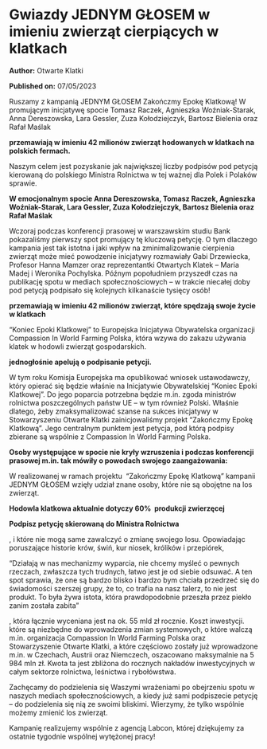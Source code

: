 # Gwiazdy JEDNYM GŁOSEM w imieniu zwierząt  cierpiących w klatkach

**Author:** Otwarte Klatki

**Published on:** <span class="ml-10 mb-10">07/05/2023</span>

Ruszamy z kampanią JEDNYM GŁOSEM Zakończmy Epokę Klatkową! W promującym inicjatywę spocie Tomasz Raczek, Agnieszka Woźniak-Starak, Anna Dereszowska, Lara Gessler, Zuza Kołodziejczyk, Bartosz Bielenia oraz Rafał Maślak

**przemawiają w imieniu 42 milionów zwierząt hodowanych w klatkach na polskich fermach.**

Naszym celem jest pozyskanie jak największej liczby podpisów pod petycją kierowaną do polskiego Ministra Rolnictwa w tej ważnej dla Polek i Polaków sprawie.

**W emocjonalnym spocie Anna Dereszowska, Tomasz Raczek, Agnieszka Woźniak-Starak, Lara Gessler, Zuza Kołodziejczyk, Bartosz Bielenia oraz Rafał Maślak**

Wczoraj podczas konferencji prasowej w warszawskim studiu Bank pokazaliśmy pierwszy spot promujący tę kluczową petycję. O tym dlaczego kampania jest tak istotna i jaki wpływ na zminimalizowanie cierpienia zwierząt może mieć powodzenie inicjatywy rozmawiały Gabi Drzewiecka, Profesor Hanna Mamzer oraz reprezentantki Otwartych Klatek – Maria Madej i Weronika Pochylska. Późnym popołudniem przyszedł czas na publikację spotu w mediach społecznościowych – w trakcie niecałej doby pod petycją podpisało się kolejnych kilkanaście tysięcy osób!

**przemawiają w imieniu 42 milionów zwierząt, które spędzają swoje życie w klatkach**

“Koniec Epoki Klatkowej” to Europejska Inicjatywa Obywatelska organizacji Compassion In World Farming Polska, która wzywa do zakazu używania klatek w hodowli zwierząt gospodarskich.

**jednogłośnie apelują o podpisanie petycji.**

W tym roku Komisja Europejska ma opublikować wniosek ustawodawczy, który opierać się będzie właśnie na Inicjatywie Obywatelskiej “Koniec Epoki Klatkowej”. Do jego poparcia potrzebna będzie m.in. zgoda ministrów rolnictwa poszczególnych państw UE – w tym również Polski. Właśnie dlatego, żeby zmaksymalizować szanse na sukces inicjatywy w Stowarzyszeniu Otwarte Klatki zainicjowaliśmy projekt “Zakończmy Epokę Klatkową”. Jego centralnym punktem jest petycja, pod którą podpisy zbierane są wspólnie z Compassion In World Farming Polska.

**Osoby występujące w spocie nie kryły wzruszenia i podczas konferencji prasowej m.in. tak mówiły o powodach swojego zaangażowania:**

W realizowanej w ramach projektu  “Zakończmy Epokę Klatkową” kampanii JEDNYM GŁOSEM wzięły udział znane osoby, które nie są obojętne na los zwierząt.

**Hodowla klatkowa aktualnie dotyczy 60%  produkcji zwierzęcej**



**Podpisz petycję skierowaną do Ministra Rolnictwa**

, i które nie mogą same zawalczyć o zmianę swojego losu. Opowiadając poruszające historie krów, świń, kur niosek, królików i przepiórek,

“Działają w nas mechanizmy wyparcia, nie chcemy myśleć o pewnych rzeczach, zwłaszcza tych trudnych, łatwo jest je od siebie odsuwać. A ten spot sprawia, że one są bardzo blisko i bardzo bym chciała przedrzeć się do świadomości szerszej grupy, że to, co trafia na nasz talerz, to nie jest produkt. To była żywa istota, która prawdopodobnie przeszła przez piekło zanim została zabita”

, która łącznie wyceniana jest na ok. 55 mld zł rocznie. Koszt inwestycji. które są niezbędne do wprowadzenia zmian systemowych, o które walczą m.in. organizacja Compassion In World Farming Polska oraz Stowarzyszenie Otwarte Klatki, a które częściowo zostały już wprowadzone m.in. w Czechach, Austrii oraz Niemczech, oszacowano maksymalnie na 5 984 mln zł. Kwota ta jest zbliżona do rocznych nakładów inwestycyjnych w całym sektorze rolnictwa, leśnictwa i rybołówstwa.

Zachęcamy do podzielenia się Waszymi wrażeniami po obejrzeniu spotu w naszych mediach społecznościowych, a kiedy już sami podpiszecie petycję – do podzielenia się nią ze swoimi bliskimi. Wierzymy, że tylko wspólnie możemy zmienić los zwierząt.

Kampanię realizujemy wspólnie z agencją Labcon, której dziękujemy za ostatnie tygodnie wspólnej wytężonej pracy!

